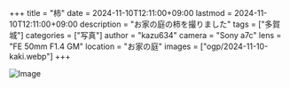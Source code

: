 +++
title = "柿"
date = 2024-11-10T12:11:00+09:00
lastmod = 2024-11-10T12:11:00+09:00
description = "お家の庭の柿を撮りました"
tags = ["多賀城"]
categories = ["写真"]
author = "kazu634"
camera = "Sony a7c"
lens = "FE 50mm F1.4 GM"
location = "お家の庭"
images = ["ogp/2024-11-10-kaki.webp"]
+++

![Image](https://farm66.staticflickr.com/65535/54129416766_5c46df470f_c.jpg)